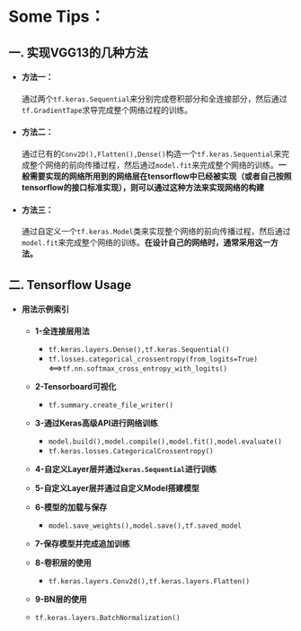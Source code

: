 # Some Tips：

## 一. 实现VGG13的几种方法

- #### 方法一：

  通过两个`tf.keras.Sequential`来分别完成卷积部分和全连接部分，然后通过`tf.GradientTape`求导完成整个网络过程的训练。

- #### 方法二：

  通过已有的`Conv2D(),Flatten(),Dense()`构造一个`tf.keras.Sequential`来完成整个网络的前向传播过程，然后通过`model.fit`来完成整个网络的训练。**一般需要实现的网络所用到的网络层在tensorflow中已经被实现（或者自己按照tensorflow的接口标准实现），则可以通过这种方法来实现网络的构建**

- #### 方法三：

  通过自定义一个`tf.keras.Model`类来实现整个网络的前向传播过程，然后通过`model.fit`来完成整个网络的训练。**在设计自己的网络时，通常采用这一方法。**



## 二. Tensorflow Usage

- #### 用法示例索引

  - **1-全连接层用法**
    - `tf.keras.layers.Dense(),tf.keras.Sequential()`
    - `tf.losses.categorical_crossentropy(from_logits=True)`<==>`tf.nn.softmax_cross_entropy_with_logits()`
    
  - **2-Tensorboard可视化**
    - `tf.summary.create_file_writer()`
    
  - **3-通过Keras高级API进行网络训练**
    - `model.build(),model.compile(),model.fit(),model.evaluate()`
    - `tf.keras.losses.CategoricalCrossentropy()`
    
  - **4-自定义Layer层并通过`keras.Sequential`进行训练**
  
  - **5-自定义Layer层并通过自定义Model搭建模型**
  
  - **6-模型的加载与保存**
    - `model.save_weights(),model.save(),tf.saved_model`
    
  - **7-保存模型并完成追加训练**

  - **8-卷积层的使用**
    - `tf.keras.layers.Conv2d(),tf.keras.layers.Flatten()`
    
  - **9-BN层的使用**
  - `tf.keras.layers.BatchNormalization()`
